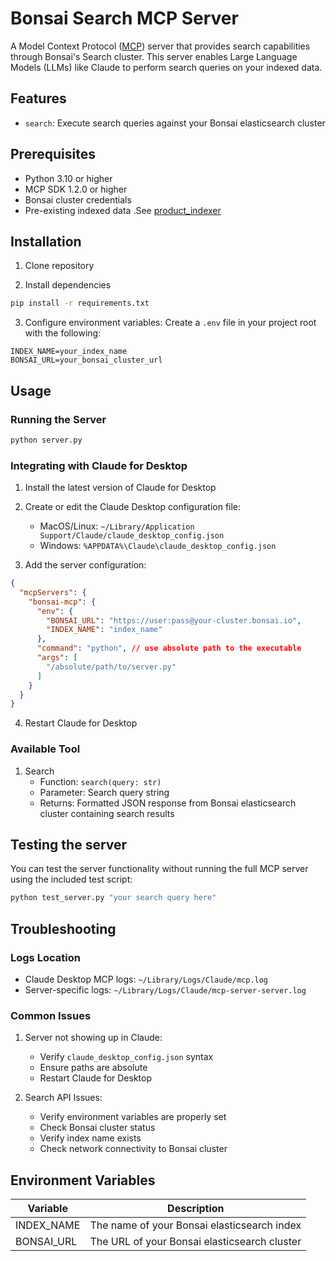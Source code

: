 # Bonsai Search MCP Server

A Model Context Protocol ([MCP](https://modelcontextprotocol.io/introduction)) server that provides search capabilities through Bonsai's Search cluster. This server enables Large Language Models (LLMs) like Claude to perform search queries on your indexed data.

## Features

- `search`: Execute search queries against your Bonsai elasticsearch cluster

## Prerequisites

- Python 3.10 or higher
- MCP SDK 1.2.0 or higher
- Bonsai cluster credentials
- Pre-existing indexed data .See [product_indexer](https://github.com/lutzcc1/products_indexer])

## Installation

1. Clone repository

2. Install dependencies
```bash
pip install -r requirements.txt
```

3. Configure environment variables:
Create a `.env` file in your project root with the following:
```env
INDEX_NAME=your_index_name
BONSAI_URL=your_bonsai_cluster_url
```

## Usage

### Running the Server

```bash
python server.py
```

### Integrating with Claude for Desktop

1. Install the latest version of Claude for Desktop
2. Create or edit the Claude Desktop configuration file:
   - MacOS/Linux: `~/Library/Application Support/Claude/claude_desktop_config.json`
   - Windows: `%APPDATA%\Claude\claude_desktop_config.json`

3. Add the server configuration:
```json
{
  "mcpServers": {
    "bonsai-mcp": {
      "env": {
        "BONSAI_URL": "https://user:pass@your-cluster.bonsai.io",
        "INDEX_NAME": "index_name"
      },
      "command": "python", // use absolute path to the executable
      "args": [
        "/absolute/path/to/server.py"
      ]
    }
  }
}
```

4. Restart Claude for Desktop

### Available Tool

1. Search
   - Function: `search(query: str)`
   - Parameter: Search query string
   - Returns: Formatted JSON response from Bonsai elasticsearch cluster containing search results

## Testing the server
You can test the server functionality without running the full MCP server using the included test script:
```bash
python test_server.py "your search query here"
```

## Troubleshooting

### Logs Location
- Claude Desktop MCP logs: `~/Library/Logs/Claude/mcp.log`
- Server-specific logs: `~/Library/Logs/Claude/mcp-server-server.log`

### Common Issues

1. Server not showing up in Claude:
   - Verify `claude_desktop_config.json` syntax
   - Ensure paths are absolute
   - Restart Claude for Desktop

2. Search API Issues:
   - Verify environment variables are properly set
   - Check Bonsai cluster status
   - Verify index name exists
   - Check network connectivity to Bonsai cluster

## Environment Variables

| Variable | Description |
|----------|-------------|
| INDEX_NAME | The name of your Bonsai elasticsearch index |
| BONSAI_URL | The URL of your Bonsai elasticsearch cluster |
